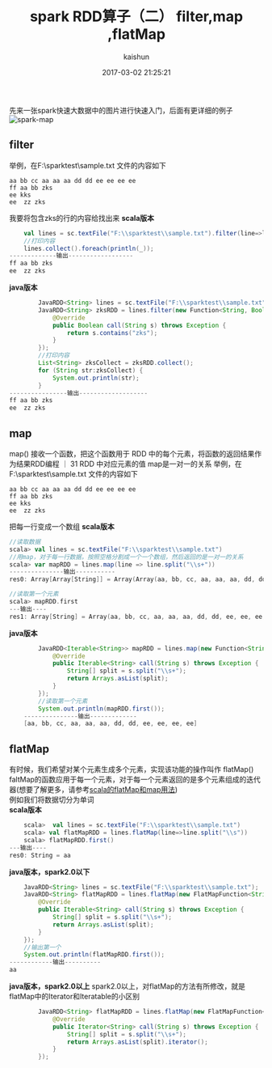 ﻿---
title: spark RDD算子（二） filter,map ,flatMap
date: 2017-03-02 21:25:21
tags: [spark]
categories: [大数据,spark]
author: kaishun
id: 35
permalink: spark-rdd-2
---


先来一张spark快速大数据中的图片进行快速入门，后面有更详细的例子  
![spark-map](http://i4.buimg.com/567571/9bf09aff04368678.png)
<!-- more -->

## **filter**
举例，在F:\sparktest\sample.txt 文件的内容如下  
```
aa bb cc aa aa aa dd dd ee ee ee ee 
ff aa bb zks
ee kks
ee  zz zks
```  
我要将包含zks的行的内容给找出来
**scala版本**
```scala
    val lines = sc.textFile("F:\\sparktest\\sample.txt").filter(line=>line.contains("zks"))
    //打印内容
    lines.collect().foreach(println(_));
-------------输出------------------
ff aa bb zks
ee  zz zks

```  
**java版本**
```java
        JavaRDD<String> lines = sc.textFile("F:\\sparktest\\sample.txt");
        JavaRDD<String> zksRDD = lines.filter(new Function<String, Boolean>() {
            @Override
            public Boolean call(String s) throws Exception {
                return s.contains("zks");
            }
        });
        //打印内容
        List<String> zksCollect = zksRDD.collect();
        for (String str:zksCollect) {
            System.out.println(str);
        }
----------------输出-------------------
ff aa bb zks
ee  zz zks
```  

## **map**  
map() 接收一个函数，把这个函数用于 RDD 中的每个元素，将函数的返回结果作为结果RDD编程 ｜ 31
RDD 中对应元素的值 map是一对一的关系
举例，在F:\sparktest\sample.txt 文件的内容如下  
```
aa bb cc aa aa aa dd dd ee ee ee ee 
ff aa bb zks
ee kks
ee  zz zks
```    
把每一行变成一个数组
**scala版本**
```scala
//读取数据
scala> val lines = sc.textFile("F:\\sparktest\\sample.txt")
//用map，对于每一行数据，按照空格分割成一个一个数组，然后返回的是一对一的关系
scala> var mapRDD = lines.map(line => line.split("\\s+"))
---------------输出-----------
res0: Array[Array[String]] = Array(Array(aa, bb, cc, aa, aa, aa, dd, dd, ee, ee, ee, ee), Array(ff, aa, bb, zks), Array(ee, kks), Array(ee, zz, zks))

//读取第一个元素
scala> mapRDD.first
---输出----
res1: Array[String] = Array(aa, bb, cc, aa, aa, aa, dd, dd, ee, ee, ee, ee)
```  
**java版本**
```java
        JavaRDD<Iterable<String>> mapRDD = lines.map(new Function<String, Iterable<String>>() {
            @Override
            public Iterable<String> call(String s) throws Exception {
                String[] split = s.split("\\s+");
                return Arrays.asList(split);
            }
        });
        //读取第一个元素
        System.out.println(mapRDD.first());
    ---------------输出-------------
    [aa, bb, cc, aa, aa, aa, dd, dd, ee, ee, ee, ee]
```


## **flatMap**  
有时候，我们希望对某个元素生成多个元素，实现该功能的操作叫作 flatMap()  
faltMap的函数应用于每一个元素，对于每一个元素返回的是多个元素组成的迭代器(想要了解更多，请参考[scala的flatMap和map用法](http://blog.csdn.net/t1dmzks/article/details/69858060#t23))    
例如我们将数据切分为单词  
**scala版本**
```scala
    scala>  val lines = sc.textFile("F:\\sparktest\\sample.txt")
    scala> val flatMapRDD = lines.flatMap(line=>line.split("\\s"))
    scala> flatMapRDD.first() 
---输出----
res0: String = aa
```
**java版本，spark2.0以下**
```java
    JavaRDD<String> lines = sc.textFile("F:\\sparktest\\sample.txt");
    JavaRDD<String> flatMapRDD = lines.flatMap(new FlatMapFunction<String, String>() {
        @Override
        public Iterable<String> call(String s) throws Exception {
            String[] split = s.split("\\s+");
            return Arrays.asList(split);
        }
    });
    //输出第一个
    System.out.println(flatMapRDD.first());
------------输出----------
aa
```

**java版本，spark2.0以上**
spark2.0以上，对flatMap的方法有所修改，就是flatMap中的Iterator和Iteratable的小区别  
```java
        JavaRDD<String> flatMapRDD = lines.flatMap(new FlatMapFunction<String, String>() {
            @Override
            public Iterator<String> call(String s) throws Exception {
                String[] split = s.split("\\s+");
                return Arrays.asList(split).iterator();
            }
        });
```

